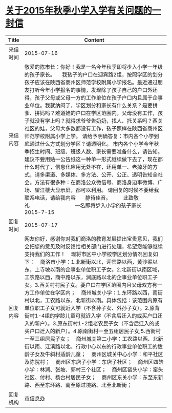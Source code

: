 # [关于2015年秋季小学入学有关问题的一封信](http://www.shangluo.gov.cn/zmhd/ldxxxx.jsp?urltype=leadermail.LeaderMailContentUrl&wbtreeid=1112&leadermailid=3252)

| Title |                                                                                                                                                                                                                                                                                          Content                                                                                                                                                                                                                                                                                          |
|:-----:|-------------------------------------------------------------------------------------------------------------------------------------------------------------------------------------------------------------------------------------------------------------------------------------------------------------------------------------------------------------------------------------------------------------------------------------------------------------------------------------------------------------------------------------------------------------------------------------------|
| 来信时间  | 2015-07-16                                                                                                                                                                                                                                                                                                                                                                                                                                                                                                                                                                                |
| 来信内容  | 敬爱的陈市长：你好！我是一名今年秋季即将步入小学一年级的孩子家长。     我孩子的户口在迎宾路2组，按照学区的划分孩子应该在陕西省商州区师范学校附属小学报名。最近通过朋友打听今年小学报名的事情，发现除了孩子自己的户口外还得，孩子父母或父母一方的工作单位在孩子户口内且属于企事业单位。我就纳闷了，学区划分和家长有什么关系？是要拼爹、拼妈吗？难道娃的户口在学区范围内，父母没有工作，孩子就没有学上吗？就得求爷爷告奶奶，找人、托关系吗？西关社区的娃，父母大多数都没有工作，孩子照样在陕西省商州区师范学校附属小学上学。 请给予明确答复：市内各个小学到底通过什么方式划分学区？请透明化。 市内各个小学今年秋季招生时间、班级、班级人数、家长需要准备什么，请告知。建议不要用贴一公告纸这一种单一形式继续做下去了，现在都什么时代了，信息化应用无处不在，还用单一、老掉牙的方式，请多渠道、多媒体、多方法、公开、公正、透明告知全社会。方法有很多种：在商洛公众微信号、商洛身边事微博、广场、望江楼大显示屏，都可以利用。 请回复的时候不要给我联系电话，请给我内容       静待佳音。         此致敬礼                                 一名即将步入小学的孩子家长           2015-7-15         |
| 回复时间  | 2015-07-17                                                                                                                                                                                                                                                                                                                                                                                                                                                                                                                                                                                |
| 回复内容  | 网友你好，感谢你对我们商洛的教育发展提出宝贵意见，我们会把您的意见及时反馈给相关部门进行处理，希望您能够继续支持我们的工作！    现将市区中小学校学区划分情况回复如下：    商洛市小学：1.北新街以北，迎宾路以西，黄沙渠以东，上寺坡以南的企事业单位职工子女。2.北新街以南区域，工农路以西，商中路以东，涧底路以北的企事业单位职工子女。3.西关村村民子女。要户口在学区范围内且父母双方有一方工作单位在学区内；    商州城关小学：1.东环路以西，南街村以北，工农路以东，北新街以南。具体包括：该范围内原有单位职工子女可就近入学（不含孙子女、外孙子女）。2.原背街村1-4组的学龄儿童可就近入学（不含后迁入的或买户口迁入的新户）。3.原东街村1-2组老农民子女（不含后迁入的或买户口迁入的新户）。4.原南街村一至五组居民子女;5.西街村一至三组居民子女；    商州城关第二小学：工农路以西、北新街以南、江滨路以北、行政中心以东的行政事业单位职工的适龄子女及牛斜村适龄儿童；    商州区城关中心小学：和平社区及陈院村；    商州区东店子小学：东店子社区；    商州区四皓小学：林涧、张坡、郭村三个社区；    商州区窑头小学：窑头社区、付村、杨台村居民子女；    商州区东关小学：东至东新路、西至东环路、南至原过境路、北至北新街； |
| 回复机构  | [市信息办](../../category/agencies/市信息办.md)                                                                                                                                                                                                                                                                                                                                                                                                                                                                                                                                                   |